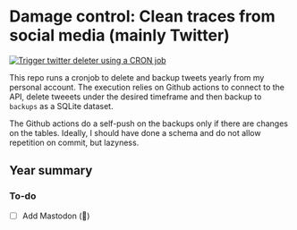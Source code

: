 # Damage control: Clean traces from social media (mainly Twitter)

[![Trigger twitter deleter using a CRON
job](https://github.com/ivanhigueram/damage_control/actions/workflows/scheduled-build.yml/badge.svg)](https://github.com/ivanhigueram/damage_control/actions/workflows/scheduled-build.yml)

This repo runs a cronjob to delete and backup tweets yearly from my personal
account. The execution relies on Github actions to connect to the API, delete
tweeets under the desired timeframe and then backup to `backups` as a SQLite
dataset. 

The Github actions do a self-push on the backups only if there are changes on
the tables. Ideally, I should have done a schema and do not allow repetition on
commit, but lazyness. 

## Year summary
<!-- MARKDOWN-AUTO-DOCS:START (JSON_TO_HTML_TABLE:src=./backups/year_groupby.json) --> 


### To-do
 - [ ] Add Mastodon (:elephant:)
